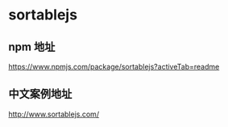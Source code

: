 # sortablejs

## npm 地址
https://www.npmjs.com/package/sortablejs?activeTab=readme

## 中文案例地址
http://www.sortablejs.com/